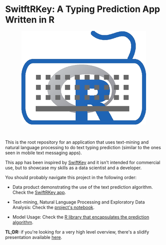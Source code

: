# SwitftRKey: A Typing Prediction App Written in R

<p align="center"><img alt="SwiftRKey" src="presentation/images/swiftrkeylogo.png" /></p>

<br/>

This is the root repository for an application that uses text-mining and natural language processing to do text typing prediction (similar to the ones seen in mobile text messaging apps).

This app has been inspired by [SwiftKey](https://swiftkey.com/en) and it isn't intended for commercial use, but to showcase my skills as a data scientist and a developer.

You should probably navigate this project in the following order:

- Data product demonstrating the use of the text prediction algorithm. Check the [SwiftRKey app](./R/app).

- Text-mining, Natural Language Processing and Exploratory Data Analysis: Check the [project's notebook](https://marciogualtieri.github.io/SwiftRKey/R/notebook/swiftrkey.html).

- Model Usage: Check the [R library that encapsulates the prediction algorithm](./R/model).

**TL;DR:** if you're looking for a very high level overview, there's a slidify presentation available [here](https://marciogualtieri.github.io/SwiftRKey/presentation/index.html).

